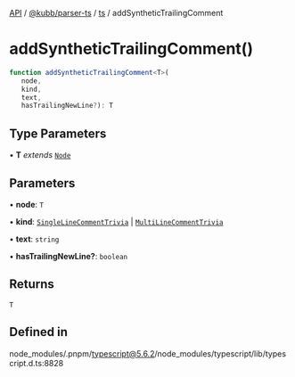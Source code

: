 [API](../../../../../packages.md) / [@kubb/parser-ts](../../../index.md) / [ts](../index.md) / addSyntheticTrailingComment

# addSyntheticTrailingComment()

```ts
function addSyntheticTrailingComment<T>(
   node, 
   kind, 
   text, 
   hasTrailingNewLine?): T
```

## Type Parameters

• **T** *extends* [`Node`](../interfaces/Node.md)

## Parameters

• **node**: `T`

• **kind**: [`SingleLineCommentTrivia`](../enumerations/SyntaxKind.md#singlelinecommenttrivia) \| [`MultiLineCommentTrivia`](../enumerations/SyntaxKind.md#multilinecommenttrivia)

• **text**: `string`

• **hasTrailingNewLine?**: `boolean`

## Returns

`T`

## Defined in

node\_modules/.pnpm/typescript@5.6.2/node\_modules/typescript/lib/typescript.d.ts:8828
